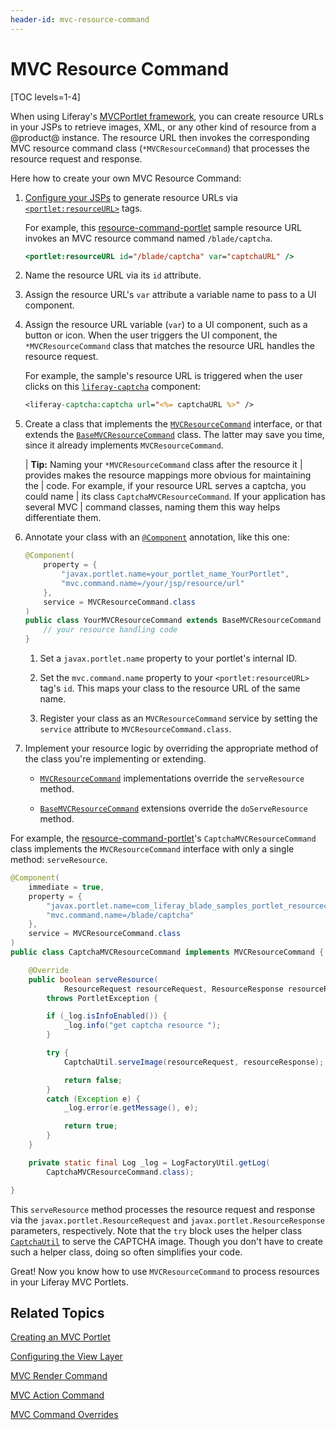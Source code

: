 ```yaml
---
header-id: mvc-resource-command
---
```


# MVC Resource Command

[TOC levels=1-4]

When using Liferay's [MVCPortlet
framework](/docs/7-2/appdev/-/knowledge_base/a/liferay-mvc-portlet), you can
create resource URLs in your JSPs to retrieve images, XML, or any other kind of
resource from a @product@ instance. The resource URL then invokes the
corresponding MVC resource command class (`*MVCResourceCommand`) that processes
the resource request and response. 

Here how to create your own MVC Resource Command:

1.  [Configure your JSPs](/docs/7-2/appdev/-/knowledge_base/a/configuring-the-view-layer)
    to generate resource URLs via
    [`<portlet:resourceURL>`](@platform-ref@/7.2-latest/taglibs/util-taglib/portlet/resourceURL.html)
    tags. 

    For example, this
    [resource-command-portlet](https://github.com/liferay/liferay-blade-samples/tree/7.1/gradle/apps/resource-command-portlet)
    sample resource URL invokes an MVC resource command named `/blade/captcha`.

    ```jsp
    <portlet:resourceURL id="/blade/captcha" var="captchaURL" />
    ```

2.  Name the resource URL via its `id` attribute. 

3.  Assign the resource URL's `var` attribute a variable name to pass to a 
    UI component. 

4.  Assign the resource URL variable (`var`) to a UI component, such as a button
    or icon. When the user triggers the UI component, the `*MVCResourceCommand`
    class that matches the resource URL handles the resource request.

    For example, the sample's resource URL is triggered when the user clicks on
    this
    [`liferay-captcha`](@app-ref@/foundation/latest/taglibdocs/liferay-captcha/captcha.html)
    component:

    ```jsp
    <liferay-captcha:captcha url="<%= captchaURL %>" />
    ```

5.  Create a class that implements the
    [`MVCResourceCommand`](@platform-ref@/7.2-latest/javadocs/portal-kernel/com/liferay/portal/kernel/portlet/bridges/mvc/MVCResourceCommand.html)
    interface, or that extends the
    [`BaseMVCResourceCommand`](@platform-ref@/7.2-latest/javadocs/portal-kernel/com/liferay/portal/kernel/portlet/bridges/mvc/BaseMVCResourceCommand.html)
    class. The latter may save you time, since it already implements
    `MVCResourceCommand`. 

    | **Tip:** Naming your `*MVCResourceCommand` class after the resource it 
    | provides makes the resource mappings more obvious for maintaining the
    | code. For example, if your resource URL serves a captcha, you could name
    | its class `CaptchaMVCResourceCommand`. If your application has several MVC
    | command classes, naming them this way helps differentiate them. 

6.  Annotate your class with an
    [`@Component`](https://osgi.org/javadoc/r6/residential/org/osgi/service/component/annotations/Component.html)
    annotation, like this one:

    ```java
    @Component(
        property = {
            "javax.portlet.name=your_portlet_name_YourPortlet",
            "mvc.command.name=/your/jsp/resource/url"
        },
        service = MVCResourceCommand.class
    )
    public class YourMVCResourceCommand extends BaseMVCResourceCommand {
        // your resource handling code
    }
    ```

    1.  Set a `javax.portlet.name` property to your portlet's internal ID. 
 
    2.  Set the `mvc.command.name` property to your `<portlet:resourceURL>` 
        tag's `id`. This maps your class to the resource URL of the same name. 

    3.  Register your class as an `MVCResourceCommand` service by setting the
        `service` attribute to `MVCResourceCommand.class`. 


7.  Implement your resource logic by overriding the appropriate method of the 
    class you're implementing or extending. 

    -   [`MVCResourceCommand`](@platform-ref@/7.2-latest/javadocs/portal-kernel/com/liferay/portal/kernel/portlet/bridges/mvc/MVCResourceCommand.html)
       implementations override the `serveResource` method. 

    -   [`BaseMVCResourceCommand`](@platform-ref@/7.2-latest/javadocs/portal-kernel/com/liferay/portal/kernel/portlet/bridges/mvc/BaseMVCResourceCommand.html)
        extensions override the `doServeResource` method. 

For example, the
[resource-command-portlet](https://github.com/liferay/liferay-blade-samples/tree/7.1/gradle/apps/resource-command-portlet)'s
`CaptchaMVCResourceCommand` class implements the `MVCResourceCommand` interface
with only a single method: `serveResource`. 

```java
@Component(
	immediate = true,
	property = {
		"javax.portlet.name=com_liferay_blade_samples_portlet_resourcecommand_CaptchaPortlet",
		"mvc.command.name=/blade/captcha"
	},
	service = MVCResourceCommand.class
)
public class CaptchaMVCResourceCommand implements MVCResourceCommand {

	@Override
	public boolean serveResource(
			ResourceRequest resourceRequest, ResourceResponse resourceResponse)
		throws PortletException {

		if (_log.isInfoEnabled()) {
			_log.info("get captcha resource ");
		}

		try {
			CaptchaUtil.serveImage(resourceRequest, resourceResponse);

			return false;
		}
		catch (Exception e) {
			_log.error(e.getMessage(), e);

			return true;
		}
	}

	private static final Log _log = LogFactoryUtil.getLog(
		CaptchaMVCResourceCommand.class);

}
```

This `serveResource` method processes the resource request and response via the
`javax.portlet.ResourceRequest` and `javax.portlet.ResourceResponse` parameters,
respectively. Note that the `try` block uses the helper class
[`CaptchaUtil`](@platform-ref@/7.2-latest/javadocs/portal-kernel/com/liferay/portal/kernel/captcha/CaptchaUtil.html)
to serve the CAPTCHA image. Though you don't have to create such a helper class,
doing so often simplifies your code. 

Great! Now you know how to use `MVCResourceCommand` to process resources in your
Liferay MVC Portlets. 

## Related Topics

[Creating an MVC Portlet](/docs/7-2/appdev/-/knowledge_base/a/creating-an-mvc-portlet)

[Configuring the View Layer](/docs/7-2/appdev/-/knowledge_base/a/configuring-the-view-layer)

[MVC Render Command](/docs/7-2/appdev/-/knowledge_base/a/mvc-render-command)

[MVC Action Command](/docs/7-2/appdev/-/knowledge_base/a/mvc-action-command)

[MVC Command Overrides](/docs/7-2/customization/-/knowledge_base/c/overriding-liferay-mvc-commands)
